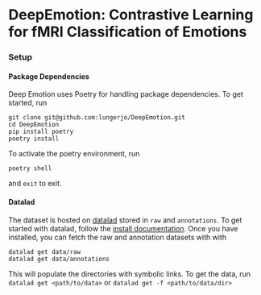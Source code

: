 # DeepEmotion: Contrastive Learning for fMRI Classification of Emotions

### Setup
#### Package Dependencies
Deep Emotion uses Poetry for handling package dependencies. To get started, run

```
git clone git@github.com:lungerjo/DeepEmotion.git
cd DeepEmotion
pip install poetry
poetry install
```

To activate the poetry environment, run
```
poetry shell
```
and ``exit`` to exit.

#### Datalad
The dataset is hosted on [datalad](https://www.datalad.org) stored in ``raw`` and ``annotations``. To get started with datalad, follow the [install documentation](https://handbook.datalad.org/en/latest/intro/installation.html#install-datalad). Once you have installed, you can fetch the raw and annotation datasets with with 
```
datalad get data/raw
datalad get data/annotations
```
This will populate the directories with symbolic links. To get the data, run 
```datalad get <path/to/data>```
or
```datalad get -f <path/to/data/dir>```







